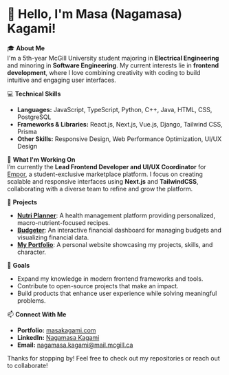 # 👋 Hello, I'm Masa (Nagamasa) Kagami!

🎓 **About Me**  
I'm a 5th-year McGill University student majoring in **Electrical Engineering** and minoring in **Software Engineering**. My current interests lie in **frontend development**, where I love combining creativity with coding to build intuitive and engaging user interfaces.

💻 **Technical Skills**  
- **Languages:** JavaScript, TypeScript, Python, C++, Java, HTML, CSS, PostgreSQL  
- **Frameworks & Libraries:** React.js, Next.js, Vue.js, Django, Tailwind CSS, Prisma  
- **Other Skills:** Responsive Design, Web Performance Optimization, UI/UX Design  

🌟 **What I'm Working On**  
I’m currently the **Lead Frontend Developer and UI/UX Coordinator** for [Empor](https://empor.ca/), a student-exclusive marketplace platform. I focus on creating scalable and responsive interfaces using **Next.js** and **TailwindCSS**, collaborating with a diverse team to refine and grow the platform.

🚀 **Projects**  
- **[Nutri Planner](https://github.com/shyamddesai/NutriPlanner)**: A health management platform providing personalized, macro-nutrient-focused recipes.  
- **[Budgeter](https://github.com/MasaKagami/Budgetr.)**: An interactive financial dashboard for managing budgets and visualizing financial data.  
- **[My Portfolio](https://masakagami.com)**: A personal website showcasing my projects, skills, and character.  

🌱 **Goals**  
- Expand my knowledge in modern frontend frameworks and tools.  
- Contribute to open-source projects that make an impact.  
- Build products that enhance user experience while solving meaningful problems.  

📫 **Connect With Me**  
- **Portfolio:** [masakagami.com](https://masakagami.com)  
- **LinkedIn:** [Nagamasa Kagami](https://www.linkedin.com/in/nagamasa)  
- **Email:** nagamasa.kagami@mail.mcgill.ca  

Thanks for stopping by! Feel free to check out my repositories or reach out to collaborate!
